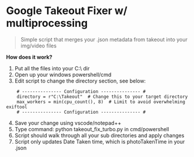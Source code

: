 # Google Takeout Fixer w/ multiprocessing
> Simple script that merges your .json metadata from takeout into your img/video files

**How does it work?**
1. Put all the files into your C:\ dir
2. Open up your windows powershell/cmd
3. Edit script to change the directory section, see below:
```
    # --------------- Configuration --------------- #
    directory = r"C:\Takeout"  # Change this to your target directory
    max_workers = min(cpu_count(), 8)  # Limit to avoid overwhelming exiftool
    # --------------- Configuration --------------- #
```
4. Save your change using vscode/notepad++
5. Type command: python takeout_fix_turbo.py in cmd/powershell
6. Script should walk through all your sub directories and apply changes
7. Script only updates Date Taken time, which is photoTakenTime in your .json
